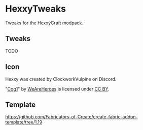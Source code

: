 # HexxyTweaks

Tweaks for the HexxyCraft modpack.

## Tweaks

TODO

## Icon

Hexxy was created by ClockworkVulpine on Discord.

"[Cog1](https://www.svgrepo.com/svg/509628/cog1)" by [WeAreHeroes](https://www.weareheroes.digital/resources/drawicons) is licensed under [CC BY](https://creativecommons.org/licenses/by/2.0/).

## Template

https://github.com/Fabricators-of-Create/create-fabric-addon-template/tree/1.19
